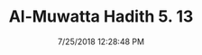 ---
title        : "Al-Muwatta Hadith 5. 13"
date         : 7/25/2018 12:28:48 PM
draft        : false
type         : "hadith"
layout       : "hadith"
BookCode     : "AMH"
VolumeNumber : "5"
HadithNumber : "13"
categories  :  ["Prayer, Friday (Jumua) - Nose Bleeds on the Day of Jumua"]
---